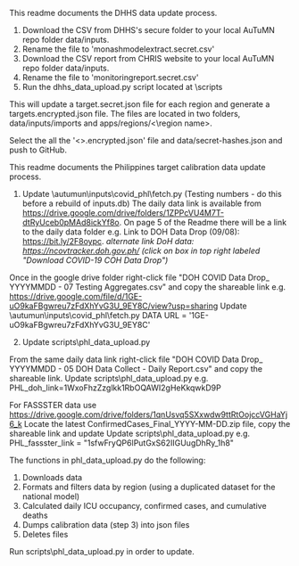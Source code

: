 This readme documents the DHHS data update process.

1. Download the CSV from DHHS's secure folder to your local  AuTuMN repo folder data/inputs.
2. Rename the file to 'monashmodelextract.secret.csv'
3. Download the CSV report from CHRIS website to your local  AuTuMN repo folder data/inputs.
4. Rename the file to 'monitoringreport.secret.csv'
3. Run the dhhs_data_upload.py script located at \scripts

This will update a target.secret.json file for each region and generate a targets.encrypted.json file. 
The files are located in two folders, data/inputs/imports and apps/regions/<\region name>.

Select the all the '<>.encrypted.json' file and  data/secret-hashes.json and push to GitHub.

This readme documents the Philippines target calibration data update process.

1. Update \autumun\inputs\covid_phl\fetch.py (Testing numbers - do this before a rebuild of inputs.db)
The daily data link is available from https://drive.google.com/drive/folders/1ZPPcVU4M7T-dtRyUceb0pMAd8ickYf8o.
On page 5 of the Readme there will be a link to the daily data folder e.g. Link to DOH Data Drop (09/08): https://bit.ly/2F8oypc.
*alternate link DoH data: https://ncovtracker.doh.gov.ph/ (click on box in top right labeled "Download COVID-19 COH Data Drop")*

Once in the google drive folder right-click file "DOH COVID Data Drop_ YYYYMMDD - 07 Testing Aggregates.csv" and copy the shareable link
e.g. https://drive.google.com/file/d/1GE-uO9kaFBgwreu7zFdXhYvG3U_9EY8C/view?usp=sharing
Update \autumun\inputs\covid_phl\fetch.py DATA URL = '1GE-uO9kaFBgwreu7zFdXhYvG3U_9EY8C'

2. Update scripts\phl_data_upload.py

From the same daily data link right-click file "DOH COVID Data Drop_ YYYYMMDD - 05 DOH Data Collect - Daily Report.csv" and copy the shareable link.
Update scripts\phl_data_upload.py e.g. PHL_doh_link=1WxoFhzZzglkk1RbOQAWI2gHeKkqwkD9P

For FASSSTER data use https://drive.google.com/drive/folders/1qnUsvq5SXxwdw9ttRtOojccVGHaYj6_k
Locate the latest ConfirmedCases_Final_YYYY-MM-DD.zip file, copy the shareable link and update
Update scripts\phl_data_upload.py e.g. PHL_fassster_link = "1sfwFryQP6lPutGxS62IIGUugDhRy_1h8"

The functions in phl_data_upload.py do the following:
1. Downloads data
2. Formats and filters data by region (using a duplicated dataset for the national model)
3. Calculated daily ICU occupancy, confirmed cases, and cumulative deaths
4. Dumps calibration data (step 3) into json files
5. Deletes files 

Run scripts\phl_data_upload.py in order to update.
